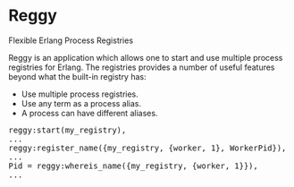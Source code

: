 Reggy
=====

Flexible Erlang Process Registries

Reggy is an application which allows one to start and use multiple process 
registries for Erlang. The registries provides a number of useful features beyond what 
the built-in registry has:

* Use multiple process registries.
* Use any term as a process alias.
* A process can have different aliases.

<pre>
reggy:start(my_registry),
...
reggy:register_name({my_registry, {worker, 1}, WorkerPid}),
...
Pid = reggy:whereis_name({my_registry, {worker, 1}}),
...
</pre>